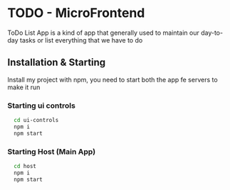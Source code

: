 
# TODO - MicroFrontend

ToDo List App is a kind of app that generally used to maintain our day-to-day tasks or list everything that we have to do



## Installation & Starting

Install my project with npm,
you need to start both the app fe servers to make it run

### Starting ui controls
```bash
  cd ui-controls
  npm i
  npm start
```
### Starting Host (Main App)
```bash
  cd host
  npm i
  npm start
```

